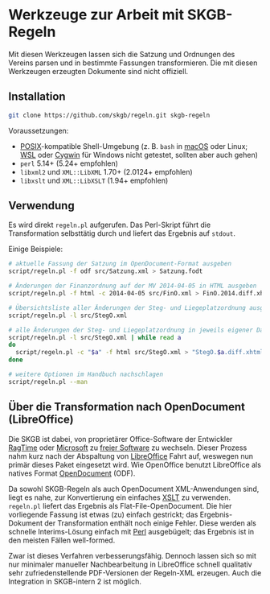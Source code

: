 Werkzeuge zur Arbeit mit SKGB-Regeln
====================================

Mit diesen Werkzeugen lassen sich die Satzung und Ordnungen des Vereins parsen
und in bestimmte Fassungen transformieren. Die mit diesen Werkzeugen erzeugten
Dokumente sind nicht offiziell.


Installation
------------

```sh
git clone https://github.com/skgb/regeln.git skgb-regeln
```

Voraussetzungen:

- [POSIX][]-kompatible Shell-Umgebung (z. B. `bash` in [macOS][] oder Linux;
  [WSL][] oder [Cygwin][] für Windows nicht getestet, sollten aber auch gehen)
- `perl` 5.14+ (5.24+ empfohlen)
- `libxml2` und `XML::LibXML` 1.70+ (2.0124+ empfohlen)
- `libxslt` und `XML::LibXSLT` (1.94+ empfohlen)


Verwendung
----------

Es wird direkt `regeln.pl` aufgerufen. Das Perl-Skript führt die Transformation
selbsttätig durch und liefert das Ergebnis auf `stdout`.

Einige Beispiele:

```sh
# aktuelle Fassung der Satzung im OpenDocument-Format ausgeben
script/regeln.pl -f odf src/Satzung.xml > Satzung.fodt

# Änderungen der Finanzordnung auf der MV 2014-04-05 in HTML ausgeben
script/regeln.pl -f html -c 2014-04-05 src/FinO.xml > FinO.2014.diff.xhtml

# Übersichtsliste aller Änderungen der Steg- und Liegeplatzordnung ausgeben
script/regeln.pl -l src/StegO.xml

# alle Änderungen der Steg- und Liegeplatzordnung in jeweils eigener Datei ausgeben
script/regeln.pl -l src/StegO.xml | while read a
do
  script/regeln.pl -c "$a" -f html src/StegO.xml > "StegO.$a.diff.xhtml"
done

# weitere Optionen im Handbuch nachschlagen
script/regeln.pl --man
```


Über die Transformation nach OpenDocument (LibreOffice)
-------------------------------------------------------

Die SKGB ist dabei, von proprietärer Office-Software der Entwickler [RagTime][]
oder [Microsoft][] zu [freier Software][] zu wechseln. Dieser Prozess nahm kurz
nach der Abspaltung von [LibreOffice][] Fahrt auf, weswegen nun primär dieses
Paket eingesetzt wird. Wie OpenOffice benutzt LibreOffice als natives Format
[OpenDocument][] (ODF).

Da sowohl SKGB-Regeln als auch OpenDocument XML-Anwendungen sind, liegt es
nahe, zur Konvertierung ein einfaches [XSLT][] zu verwenden. `regeln.pl`
liefert das Ergebnis als Flat-File-OpenDocument. Die hier vorliegende Fassung
ist etwas (zu) einfach gestrickt; das Ergebnis-Dokument der Transformation
enthält noch einige Fehler. Diese werden als schnelle Interims-Lösung einfach
mit [Perl][] ausgebügelt; das Ergebnis ist in den meisten Fällen well-formed.

Zwar ist dieses Verfahren verbesserungsfähig. Dennoch lassen sich so mit nur
minimaler manueller Nachbearbeitung in LibreOffice schnell qualitativ sehr
zufriedenstellende PDF-Versionen der Regeln-XML erzeugen. Auch die Integration
in SKGB-intern 2 ist möglich.


[POSIX]: https://de.wikipedia.org/wiki/Portable_Operating_System_Interface
[macOS]: https://www.apple.com/de/macos/
[WSL]: https://de.wikipedia.org/wiki/Windows_Subsystem_for_Linux
[Cygwin]: https://de.wikipedia.org/wiki/Cygwin
[RagTime]: http://www.ragtime.de/
[Microsoft]: https://de.wikipedia.org/wiki/Microsoft
[freier Software]: https://de.wikipedia.org/wiki/Freie_Software#Die_vier_Freiheiten
[LibreOffice]: https://de.libreoffice.org/
[OpenDocument]: https://de.wikipedia.org/wiki/OpenDocument
[XSLT]: https://de.wikipedia.org/wiki/XSL_Transformation
[Perl]: https://de.wikipedia.org/wiki/Perl_(Programmiersprache)

